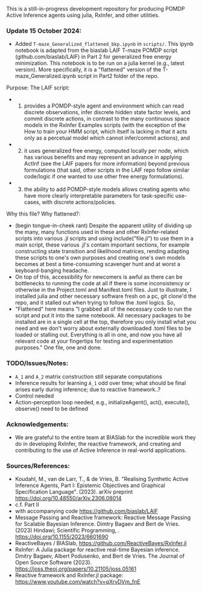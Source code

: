 This is a still-in-progress development repository for producing POMDP Active Inference agents using julia, RxInfer, and other utilities.

### Update 15 October 2024:
- Added `T-maze_Generalized_flattened_bkp.ipynb` in `scripts/`. This ipynb notebook is adapted from the biaslab LAIF T-maze POMDP script (github.com/biaslab/LAIF) in Part 2 for generalized free energy minimization. This notebook is to be run on a julia kernel (e.g., latest version). More specifically, it is a "flattened" version of the T-maze_Generalized.ipynb script in Part2 folder of the repo.

Purpose: The LAIF script: 
- 1) provides a POMDP-style agent and environment which can read discrete observations, infer discrete hidden state factor levels, and commit discrete actions, in contrast to the many continuous space models in the RxInfer Examples scripts (with the exception of the How to train your HMM script, which itself is lacking in that it acts only as a percetual model which cannot infer/commit actions), and
- 2) it uses generalized free energy, computed locally per node, which has various benefits and may represent an advance in applying ActInf (see the LAIF papers for more information) beyond previous formulations (that said, other scripts in the LAIF repo follow similar code/logic if one wanted to use other free energy formulations).
- 3) the ability to add POMDP-style models allows creating agents who have more clearly interpretable parameters for task-specific use-cases, with discrete actions/policies.

Why this file? Why flattened?:
- (begin tongue-in-cheek rant) Despite the apparent utility of dividing up the many, many functions used in these and other RxInfer-related scripts into various .jl scripts and using include("file.jl") to use them in a main script, these various .jl's contain important sections, for example constructing state transition and likelihood matrices, rending adapting these scripts to one's own purposes and creating one's own models becomes at best a time-consuming scavenger hunt and at worst a keyboard-banging headache.
- On top of this, accessibility for newcomers is awful as there can be bottlenecks to running the code at all if there is some inconsistency or otherwise in the Project.toml and Manifest.toml files. Just to illustrate, I installed julia and other necessary software fresh on a pc, git clone'd the repo, and it stalled out when trying to follow the .toml logics. So,
- "Flattened" here means "I grabbed all of the necessary code to run the script and put it into the same notebook. All necessary packages to be installed are in a single cell at the top, therefore you only install what you need and we don't worry about externally downloaded .toml files to be loaded or stalling out. Everything is all in one, and now you have all relevant code at your fingertips for testing and experimentation purposes." One file, one and done.

### TODO/Issues/Notes:
- `A_1` and `A_2` matrix construction still separate computations
- Inference results for learning `A_1` odd over time; what should be final arises early during inference; due to reactive framework..? 
- Control needed
- Action-perception loop needed, e.g., initializeAgent(), act(), execute(), observe() need to be defined

### Acknowledgements:
- We are grateful to the entire team at BIASlab for the incredible work they do in developing RxInfer, the reactive framework, and creating and contributing to the use of Active Inference in real-world applications.

### Sources/References:
- 	Koudahl, M., van de Larr, T., & de Vries, B. "Realising Synthetic Active Inference Agents, Part I: Epistemic Objectives and Graphical Specification Language". (2023). arXiv preprint 
https://doi.org/10.48550/arXiv.2306.08014
  - c.f. Part II
  - with accompanying code https://github.com/biaslab/LAIF
- Message Passing and Reactive framework: Reactive Message Passing for Scalable Bayesian Inference. Dimtry Bagaev and Bert de Vries. (2023) Hindawi; Scientific Programming, .  https://doi.org/10.1155/2023/6601690
- ReactiveBayes / BIASlab, https://github.com/ReactiveBayes/RxInfer.jl
- RxInfer: A Julia package for reactive real-time Bayesian inference. Dmitry Bagaev, Albert Podusenko, and Bert de Vries. The Journal of Open Source Software (2023). https://joss.theoj.org/papers/10.21105/joss.05161
- Reactive framework and RxInfer.jl package: https://www.youtube.com/watch?v=qXrvDVm_fnE
